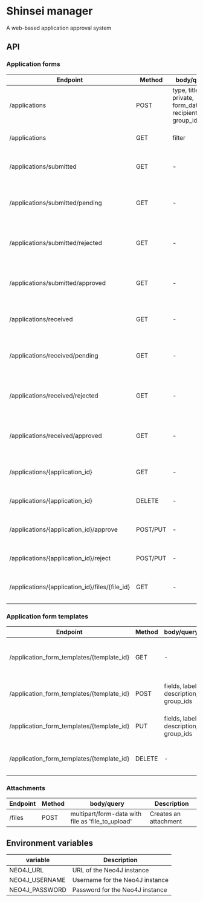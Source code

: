 # Shinsei manager
A web-based application approval system

## API
### Application forms
| Endpoint | Method | body/query | Description
| --- | --- | --- | --- |
| /applications | POST | type, title, private, form_data, recipients_ids, group_ids | Creates an application form |
| /applications | GET | filter | Find application forms |
| /applications/submitted | GET | - | Gets all submitted application forms |
| /applications/submitted/pending | GET | - | Gets all pending submitted application forms |
| /applications/submitted/rejected | GET | - | Gets all rejected submitted application forms |
| /applications/submitted/approved | GET | - | Gets all approved submitted application forms |
| /applications/received | GET | - | Gets all submitted application forms |
| /applications/received/pending | GET | - | Gets all pending received application forms |
| /applications/received/rejected | GET | - | Gets all rejected received application forms |
| /applications/received/approved | GET | - | Gets all approved received application forms |
| /applications/{application_id} | GET | - | gets an application forms using its ID |
| /applications/{application_id} | DELETE | - | Deletes an application forms |
| /applications/{application_id}/approve | POST/PUT | - | Approves an application forms |
| /applications/{application_id}/reject | POST/PUT | - | Rejects an application forms |
| /applications/{application_id}/files/{file_id} | GET | - | Gets an attachment of an application |

### Application form templates
| Endpoint | Method | body/query | Description
| --- | --- | --- | --- |
| /application_form_templates/{template_id} | GET | - | gets an application form template using its ID |
| /application_form_templates/{template_id} | POST | fields, label, description, group_ids | Creates an application form template |
| /application_form_templates/{template_id} | PUT | fields, label, description, group_ids | Updates an application form template |
| /application_form_templates/{template_id} | DELETE | - | Deletes an application form template |

### Attachments
| Endpoint | Method | body/query | Description
| --- | --- | --- | --- |
| /files | POST | multipart/form-data with file as 'file_to_upload' | Creates an attachment |

## Environment variables

| variable | Description
| --- | --- |
| NEO4J_URL | URL of the Neo4J instance |
| NEO4J_USERNAME | Username for the Neo4J instance |
| NEO4J_PASSWORD | Password for the Neo4J instance |
